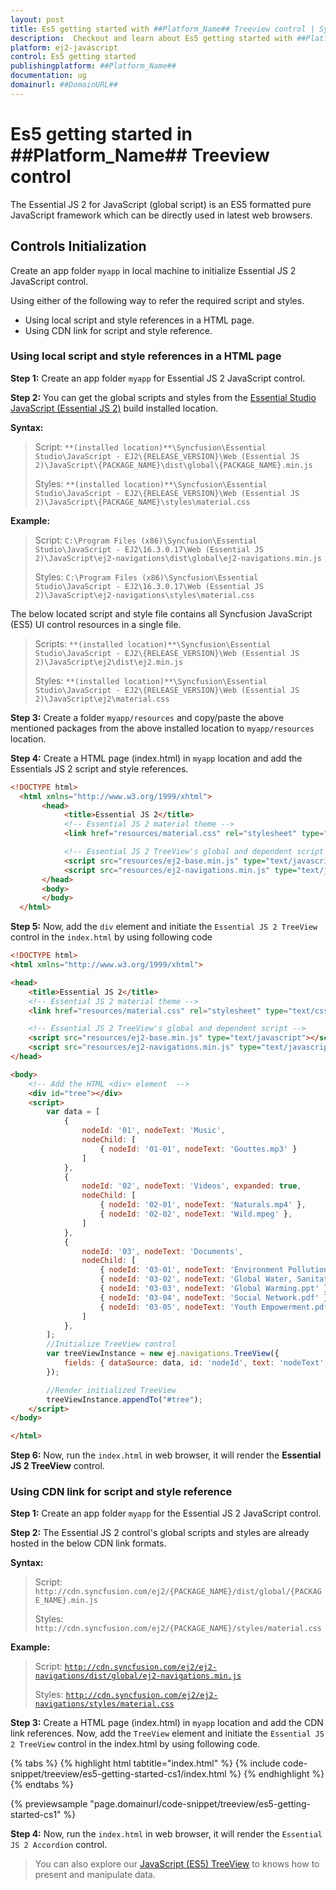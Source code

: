 ```yaml
---
layout: post
title: Es5 getting started with ##Platform_Name## Treeview control | Syncfusion
description:  Checkout and learn about Es5 getting started with ##Platform_Name## Treeview control of Syncfusion Essential JS 2 and more details.
platform: ej2-javascript
control: Es5 getting started 
publishingplatform: ##Platform_Name##
documentation: ug
domainurl: ##DomainURL##
---
```


# Es5 getting started in ##Platform_Name## Treeview control

The Essential JS 2 for JavaScript (global script) is an ES5 formatted pure JavaScript framework which can be directly used in latest web browsers.

## Controls Initialization

Create an app folder `myapp` in local machine to initialize Essential JS 2 JavaScript control.

Using either of the following way to refer the required script and styles.

* Using local script and style references in a HTML page.
* Using CDN link for script and style reference.

### Using local script and style references in a HTML page

**Step 1:** Create an app folder `myapp` for Essential JS 2 JavaScript control.

**Step 2:** You can get the global scripts and styles from the [Essential Studio JavaScript (Essential JS 2)](https://www.syncfusion.com/downloads/essential-js2) build installed location.

**Syntax:**
> Script: `**(installed location)**\Syncfusion\Essential Studio\JavaScript - EJ2\{RELEASE_VERSION}\Web (Essential JS 2)\JavaScript\{PACKAGE_NAME}\dist\global\{PACKAGE_NAME}.min.js`
>
> Styles: `**(installed location)**\Syncfusion\Essential Studio\JavaScript - EJ2\{RELEASE_VERSION}\Web (Essential JS 2)\JavaScript\{PACKAGE_NAME}\styles\material.css`

**Example:**

> Script: `C:\Program Files (x86)\Syncfusion\Essential Studio\JavaScript - EJ2\16.3.0.17\Web (Essential JS 2)\JavaScript\ej2-navigations\dist\global\ej2-navigations.min.js`
>
> Styles: `C:\Program Files (x86)\Syncfusion\Essential Studio\JavaScript - EJ2\16.3.0.17\Web (Essential JS 2)\JavaScript\ej2-navigations\styles\material.css`

The below located script and style file contains all Syncfusion JavaScript (ES5) UI control resources in a single file.

> Scripts: `**(installed location)**\Syncfusion\Essential Studio\JavaScript - EJ2\{RELEASE_VERSION}\Web (Essential JS 2)\JavaScript\ej2\dist\ej2.min.js`
>
> Styles: `**(installed location)**\Syncfusion\Essential Studio\JavaScript - EJ2\{RELEASE_VERSION}\Web (Essential JS 2)\JavaScript\ej2\material.css`

**Step 3:** Create a folder `myapp/resources` and copy/paste the above mentioned packages from the above installed location to `myapp/resources` location.

**Step 4:** Create a HTML page (index.html) in `myapp` location and add the Essentials JS 2 script and style references.

```html
<!DOCTYPE html>
  <html xmlns="http://www.w3.org/1999/xhtml">
       <head>
            <title>Essential JS 2</title>
            <!-- Essential JS 2 material theme -->
            <link href="resources/material.css" rel="stylesheet" type="text/css"/>

            <!-- Essential JS 2 TreeView's global and dependent script -->
            <script src="resources/ej2-base.min.js" type="text/javascript"></script>
            <script src="resources/ej2-navigations.min.js" type="text/javascript"></script>
       </head>
       <body>
       </body>
  </html>
```

**Step 5:** Now, add the `div` element and initiate the `Essential JS 2 TreeView` control in the `index.html` by using following code

```html
<!DOCTYPE html>
<html xmlns="http://www.w3.org/1999/xhtml">

<head>
    <title>Essential JS 2</title>
    <!-- Essential JS 2 material theme -->
    <link href="resources/material.css" rel="stylesheet" type="text/css"/>

    <!-- Essential JS 2 TreeView's global and dependent script -->
    <script src="resources/ej2-base.min.js" type="text/javascript"></script>
    <script src="resources/ej2-navigations.min.js" type="text/javascript"></script>
</head>

<body>
    <!-- Add the HTML <div> element  -->
    <div id="tree"></div>
    <script>
        var data = [
            {
                nodeId: '01', nodeText: 'Music',
                nodeChild: [
                    { nodeId: '01-01', nodeText: 'Gouttes.mp3' }
                ]
            },
            {
                nodeId: '02', nodeText: 'Videos', expanded: true,
                nodeChild: [
                    { nodeId: '02-01', nodeText: 'Naturals.mp4' },
                    { nodeId: '02-02', nodeText: 'Wild.mpeg' },
                ]
            },
            {
                nodeId: '03', nodeText: 'Documents',
                nodeChild: [
                    { nodeId: '03-01', nodeText: 'Environment Pollution.docx' },
                    { nodeId: '03-02', nodeText: 'Global Water, Sanitation, & Hygiene.docx' },
                    { nodeId: '03-03', nodeText: 'Global Warming.ppt' },
                    { nodeId: '03-04', nodeText: 'Social Network.pdf' },
                    { nodeId: '03-05', nodeText: 'Youth Empowerment.pdf' },
                ]
            },
        ];
        //Initialize TreeView control
        var treeViewInstance = new ej.navigations.TreeView({
            fields: { dataSource: data, id: 'nodeId', text: 'nodeText', child: 'nodeChild' }
        });

        //Render initialized TreeView
        treeViewInstance.appendTo("#tree");
    </script>
</body>

</html>
```

**Step 6:** Now, run the `index.html` in web browser, it will render the **Essential JS 2 TreeView** control.

### Using CDN link for script and style reference

**Step 1:** Create an app folder `myapp` for the Essential JS 2 JavaScript control.

**Step 2:** The Essential JS 2 control's global scripts and styles are already hosted in the below CDN link formats.

**Syntax:**
> Script: `http://cdn.syncfusion.com/ej2/{PACKAGE_NAME}/dist/global/{PACKAGE_NAME}.min.js`
>
> Styles: `http://cdn.syncfusion.com/ej2/{PACKAGE_NAME}/styles/material.css`

**Example:**
> Script: [`http://cdn.syncfusion.com/ej2/ej2-navigations/dist/global/ej2-navigations.min.js`](http://cdn.syncfusion.com/ej2/ej2-navigations/dist/global/ej2-navigations.min.js)
>
> Styles: [`http://cdn.syncfusion.com/ej2/ej2-navigations/styles/material.css`](http://cdn.syncfusion.com/ej2/ej2-navigations/styles/material.css)

**Step 3:** Create a HTML page (index.html) in `myapp` location and add the CDN link references. Now, add the `TreeView` element and initiate the `Essential JS 2 TreeView` control in the index.html by using following code.

{% tabs %}
{% highlight html tabtitle="index.html" %}
{% include code-snippet/treeview/es5-getting-started-cs1/index.html %}
{% endhighlight %}
{% endtabs %}
        
{% previewsample "page.domainurl/code-snippet/treeview/es5-getting-started-cs1" %}

**Step 4:** Now, run the `index.html` in web browser, it will render the `Essential JS 2 Accordion` control.

> You can also explore our [JavaScript (ES5) TreeView](https://ej2.syncfusion.com/javascript/demos/#/material/treeview/default.html) to knows how to present and manipulate data.
